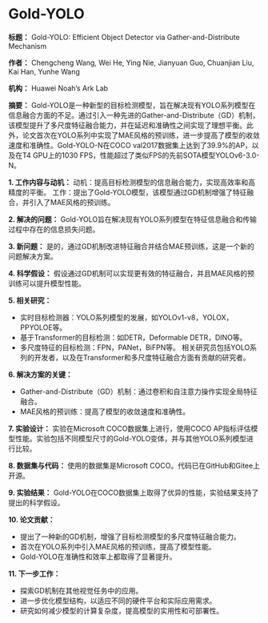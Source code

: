 # Gold-YOLO

**标题：** Gold-YOLO: Efficient Object Detector via Gather-and-Distribute Mechanism

**作者：** Chengcheng Wang, Wei He, Ying Nie, Jianyuan Guo, Chuanjian Liu, Kai Han, Yunhe Wang

**机构：** Huawei Noah’s Ark Lab

**摘要：**
Gold-YOLO是一种新型的目标检测模型，旨在解决现有YOLO系列模型在信息融合方面的不足。通过引入一种先进的Gather-and-Distribute（GD）机制，该模型提升了多尺度特征融合能力，并在延迟和准确性之间实现了理想平衡。此外，论文首次在YOLO系列中实现了MAE风格的预训练，进一步提高了模型的收敛速度和准确性。Gold-YOLO-N在COCO val2017数据集上达到了39.9%的AP，以及在T4 GPU上的1030 FPS，性能超过了类似FPS的先前SOTA模型YOLOv6-3.0-N。

**1. 工作内容与动机：**
动机：提高目标检测模型的信息融合能力，实现高效率和高精度的平衡。
工作：提出了Gold-YOLO模型，该模型通过GD机制增强了特征融合，并引入了MAE风格的预训练。

**2. 解决的问题：**
Gold-YOLO旨在解决现有YOLO系列模型在特征信息融合和传输过程中存在的信息损失问题。

**3. 新问题：**
是的，通过GD机制改进特征融合并结合MAE预训练，这是一个新的问题解决方案。

**4. 科学假设：**
假设通过GD机制可以实现更有效的特征融合，并且MAE风格的预训练可以提升模型性能。

**5. 相关研究：**
- 实时目标检测器：YOLO系列模型的发展，如YOLOv1-v8，YOLOX，PPYOLOE等。
- 基于Transformer的目标检测：如DETR，Deformable DETR，DINO等。
- 多尺度特征的目标检测：FPN，PANet，BiFPN等。
相关研究员包括YOLO系列的开发者，以及在Transformer和多尺度特征融合方面有贡献的研究者。

**6. 解决方案的关键：**
- Gather-and-Distribute（GD）机制：通过卷积和自注意力操作实现全局特征融合。
- MAE风格的预训练：提高了模型的收敛速度和准确性。

**7. 实验设计：**
实验在Microsoft COCO数据集上进行，使用COCO AP指标评估模型性能。实验包括不同模型尺寸的Gold-YOLO变体，并与其他YOLO系列模型进行比较。

**8. 数据集与代码：**
使用的数据集是Microsoft COCO。代码已在GitHub和Gitee上开源。

**9. 实验结果：**
Gold-YOLO在COCO数据集上取得了优异的性能，实验结果支持了提出的科学假设。

**10. 论文贡献：**
- 提出了一种新的GD机制，增强了目标检测模型的多尺度特征融合能力。
- 首次在YOLO系列中引入MAE风格的预训练，提高了模型性能。
- Gold-YOLO在准确性和效率上都取得了显著提升。

**11. 下一步工作：**
- 探索GD机制在其他视觉任务中的应用。
- 进一步优化模型结构，以适应不同的硬件平台和实际应用需求。
- 研究如何减少模型的计算复杂度，提高模型的实用性和可部署性。